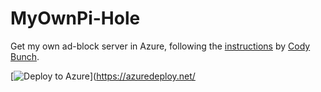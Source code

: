 # MyOwnPi-Hole

Get my own ad-block server in Azure, following the [instructions](http://blog.codybunch.com/2015/07/28/Pi-Hole-in-the-cloud/) by [Cody Bunch](http://blog.codybunch.com/).

[![Deploy to Azure](http://azuredeploy.net/deploybutton.png)](https://azuredeploy.net/

